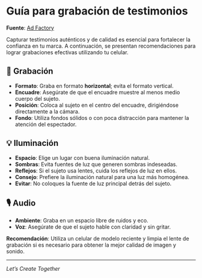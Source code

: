# Guía para grabación de testimonios

**Fuente**: [Ad Factory](https://www.adfactory.mx/articulos-de-marketing-y-publicidad/guia-para-grabacion-de-testimonios/)

Capturar testimonios auténticos y de calidad es esencial para fortalecer la confianza en tu marca. A continuación, se presentan recomendaciones para lograr grabaciones efectivas utilizando tu celular.

## 🎥 Grabación

- **Formato**: Graba en formato **horizontal**; evita el formato vertical.
- **Encuadre**: Asegúrate de que el encuadre muestre al menos medio cuerpo del sujeto.
- **Posición**: Coloca al sujeto en el centro del encuadre, dirigiéndose directamente a la cámara.
- **Fondo**: Utiliza fondos sólidos o con poca distracción para mantener la atención del espectador.

## 💡 Iluminación

- **Espacio**: Elige un lugar con buena iluminación natural.
- **Sombras**: Evita fuentes de luz que generen sombras indeseadas.
- **Reflejos**: Si el sujeto usa lentes, cuida los reflejos de luz en ellos.
- **Consejo**: Prefiere la iluminación natural para una luz más homogénea.
- **Evitar**: No coloques la fuente de luz principal detrás del sujeto.

## 🎙️ Audio

- **Ambiente**: Graba en un espacio libre de ruidos y eco.
- **Voz**: Asegúrate de que el sujeto hable con claridad y sin gritar.

**Recomendación**: Utiliza un celular de modelo reciente y limpia el lente de grabación si es necesario para obtener la mejor calidad de imagen y sonido.

---

*Let’s Create Together*

